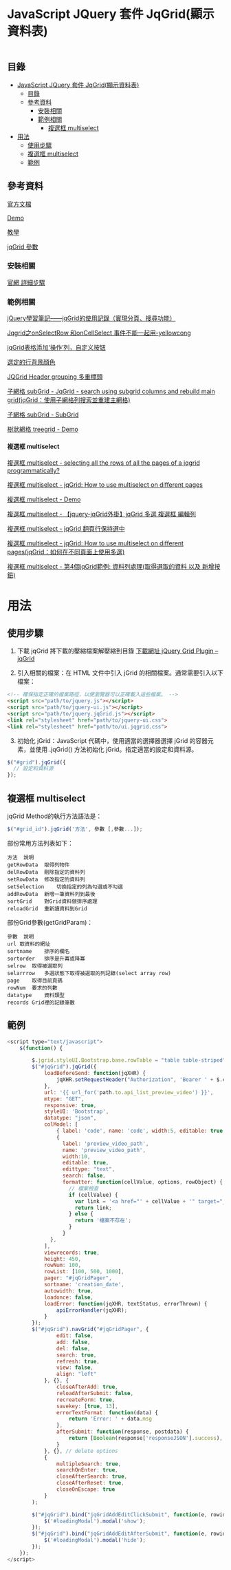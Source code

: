 # JavaScript JQuery 套件 JqGrid(顯示資料表)

```
```

## 目錄

- [JavaScript JQuery 套件 JqGrid(顯示資料表)](#javascript-jquery-套件-jqgrid顯示資料表)
	- [目錄](#目錄)
	- [參考資料](#參考資料)
		- [安裝相關](#安裝相關)
		- [範例相關](#範例相關)
			- [複選框 multiselect](#複選框-multiselect)
- [用法](#用法)
	- [使用步驟](#使用步驟)
	- [複選框 multiselect](#複選框-multiselect-1)
	- [範例](#範例)

## 參考資料

[官方文檔](http://www.trirand.com/jqgridwiki/doku.php?id=wiki:jqgriddocs)

[Demo](http://trirand.com/blog/jqgrid/jqgrid.html)

[教學](https://www.guriddo.net/documentation/guriddo/javascript/)

[jqGrid 參數](http://www.trirand.com/jqgridwiki/doku.php?id=wiki:options)

### 安裝相關

[官網 詳細步驟](http://www.trirand.com/jqgridwiki/doku.php?id=wiki:how_to_install)

### 範例相關

[jQuery學習筆記——jqGrid的使用記錄（實現分頁、搜尋功能）](https://codertw.com/%E5%89%8D%E7%AB%AF%E9%96%8B%E7%99%BC/253022/)

[Jqgrid之onSelectRow 和onCellSelect 事件不能一起用-yellowcong](https://blog.csdn.net/yelllowcong/article/details/78890992)

[jqGrid表格添加‘操作’列，自定义按钮](https://blog.csdn.net/nnaay_/article/details/104670844)

[選定的行背景顏色](https://stackoverflow.com/questions/4305223/selected-row-background-color)

[JQGrid Header grouping 多重標頭](http://www.trirand.com/jqgridwiki/doku.php?id=wiki:groupingheadar)

[子網格 subGrid - JqGrid - search using subgrid columns and rebuild main grid(jqGrid：使用子網格列搜索並重建主網格)](https://stackoverflow.com/questions/33530408/jqgrid-search-using-subgrid-columns-and-rebuild-main-grid)

[子網格 subGrid - SubGrid](https://www.guriddo.net/documentation/guriddo/javascript/user-guide/subgrid/)

[樹狀網格 treegrid - Demo](http://trirand.com/blog/jqgrid/jqgrid.html)

#### 複選框 multiselect

[複選框 multiselect - selecting all the rows of all the pages of a jqgrid programmatically?](https://stackoverflow.com/questions/24935133/selecting-all-the-rows-of-all-the-pages-of-a-jqgrid-programmatically/24941828#24941828)

[複選框 multiselect - jqGrid: How to use multiselect on different pages](https://stackoverflow.com/questions/11567915/jqgrid-how-to-use-multiselect-on-different-pages)

[複選框 multiselect - Demo](http://trirand.com/blog/jqgrid/jqgrid.html)

[複選框 multiselect - 【jquery-jqGrid外掛】jqGrid 多選 複選框 編輯列](https://www.itread01.com/content/1548541448.html)

[複選框 multiselect - jqGrid 翻頁行保持選中](https://programmer.group/jqgrid-remains-selected-when-using-multiselect-to-turn-pages.html)

[複選框 multiselect - jqGrid: How to use multiselect on different pages(jqGrid：如何在不同頁面上使用多選)](https://stackoverflow.com/questions/11567915/jqgrid-how-to-use-multiselect-on-different-pages)

[複選框 multiselect - 第4個jqGrid範例: 資料列處理(取得選取的資料 以及 新增按鈕)](http://jdev.tw/blog2/1640/jqgrid-data-manipulation)

# 用法

## 使用步驟

1. 下載 jqGrid 將下載的壓縮檔案解壓縮到目錄
   [下載網址 jQuery Grid Plugin – jqGrid](http://www.trirand.com/blog/?page_id=6)

2. 引入相關的檔案：在 HTML 文件中引入 jGrid 的相關檔案。通常需要引入以下檔案：

```html
<!-- 確保指定正確的檔案路徑，以便瀏覽器可以正確載入這些檔案。 -->
<script src="path/to/jquery.js"></script>
<script src="path/to/jquery-ui.js"></script>
<script src="path/to/jquery.jqGrid.js"></script>
<link rel="stylesheet" href="path/to/jquery-ui.css">
<link rel="stylesheet" href="path/to/ui.jqgrid.css">
```

3. 初始化 jGrid：JavaScript 代碼中，使用適當的選擇器選擇 jGrid 的容器元素，並使用 .jqGrid() 方法初始化 jGrid。指定適當的設定和資料源。

```javascript
$("#grid").jqGrid({
  // 設定和資料源
});
```

## 複選框 multiselect

jqGrid Method的執行方法語法是：

```js
$("#grid_id").jqGrid('方法', 參數 [,參數...]);
```

部份常用方法列表如下：

```
方法	說明
getRowData	取得列物件
delRowData	刪除指定的資料列
setRowData	修改指定的資料列
setSelection	切換指定的列為勾選或不勾選
addRowData	新增一筆資料列到最後
sortGrid	對Grid資料做排序處理
reloadGrid	重新讀資料到Grid
```

部份Grid參數(getGridParam)：

```
參數	說明
url	取資料的網址
sortname	排序的欄名
sortorder	排序是升冪或降冪
selrow	取得被選取列
selarrrow	多選狀態下取得被選取的列記錄(select array row)
page	取得目前頁碼
rowNum	要求的列數
datatype	資料類型
records	Grid裡的記錄筆數
```

## 範例

```JavaScript
<script type="text/javascript">
    $(function() {

        $.jgrid.styleUI.Bootstrap.base.rowTable = "table table-striped";
        $("#jqGrid").jqGrid({
            loadBeforeSend: function(jqXHR) {
                jqXHR.setRequestHeader("Authorization", 'Bearer ' + $.cookie('token'));
            },
            url: '{{ url_for('path.to.api_list_preview_video') }}',
            mtype: "GET",
            responsive: true,
            styleUI: 'Bootstrap',
            datatype: "json",
            colModel: [
                { label: 'code', name: 'code', width:5, editable: true, edittype: "text", search: false},
                {
                  label: 'preview_video_path',
                  name: 'preview_video_path',
                  width:10,
                  editable: true,
                  edittype: "text",
                  search: false,
                  formatter: function(cellValue, options, rowObject) {
					// 檔案檢查
                    if (cellValue) {
                      var link = '<a href="' + cellValue + '" target="_blank">' + cellValue + '</a>';
                      return link;
                    } else {
                      return '檔案不存在';
                    }
                  }
              },
            ],
            viewrecords: true,
            height: 450,
            rowNum: 100,
            rowList: [100, 500, 1000],
            pager: "#jqGridPager",
            sortname: 'creation_date',
            autowidth: true,
            loadonce: false,
            loadError: function(jqXHR, textStatus, errorThrown) {
                apiErrorHandler(jqXHR);
            }
        });
        $("#jqGrid").navGrid("#jqGridPager", {
                edit: false,
                add: false,
                del: false,
                search: true,
                refresh: true,
                view: false,
                align: "left"
            }, {}, {
                closeAfterAdd: true,
                reloadAfterSubmit: false,
                recreateForm: true,
                savekey: [true, 13],
                errorTextFormat: function(data) {
                    return 'Error: ' + data.msg
                },
                afterSubmit: function(response, postdata) {
                    return [Boolean(response['responseJSON'].success), response['responseJSON'].msg, 0]
                }
            }, {}, // delete options
            {
                multipleSearch: true,
                searchOnEnter: true,
                closeAfterSearch: true,
                closeAfterReset: true,
                closeOnEscape: true
            }
        );

        $("#jqGrid").bind("jqGridAddEditClickSubmit", function(e, rowid, orgClickEvent) {
            $('#loadingModal').modal('show');
        });
        $("#jqGrid").bind("jqGridAddEditAfterSubmit", function(e, rowid, orgClickEvent) {
            $('#loadingModal').modal('hide');
        });
    });
</script>
```